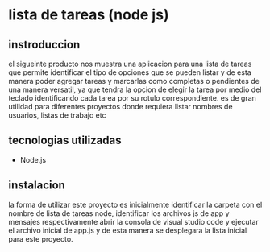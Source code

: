 #  lista de tareas (node js)

## instroduccion 
el sigueinte producto nos muestra una aplicacion para una lista de tareas que permite identificar el tipo de opciones que se pueden listar y de esta manera poder agregar tareas y marcarlas como completas o pendientes de una manera versatil, ya que tendra la opcion de elegir la tarea por medio del teclado identificando cada tarea por su rotulo correspondiente. es de gran utilidad para diferentes proyectos donde requiera listar nombres de usuarios, listas de trabajo etc 

## tecnologias utilizadas 

* Node.js

## instalacion 

la forma de utilizar este proyecto es inicialmente identificar la carpeta con el nombre de lista de tareas node, identificar los archivos js de app y mensajes respectivamente abrir la consola de visual studio code y ejecutar el archivo inicial de app.js y de esta manera se desplegara la lista inicial para este proyecto.

